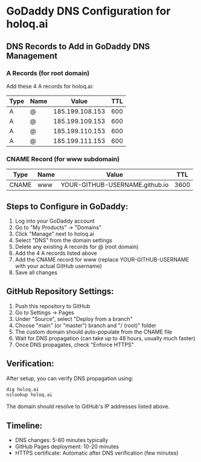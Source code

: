 # GoDaddy DNS Configuration for holoq.ai

## DNS Records to Add in GoDaddy DNS Management

### A Records (for root domain)
Add these 4 A records for holoq.ai:

| Type | Name | Value | TTL |
|------|------|-------|-----|
| A | @ | 185.199.108.153 | 600 |
| A | @ | 185.199.109.153 | 600 |
| A | @ | 185.199.110.153 | 600 |
| A | @ | 185.199.111.153 | 600 |

### CNAME Record (for www subdomain)
| Type | Name | Value | TTL |
|------|------|-------|-----|
| CNAME | www | YOUR-GITHUB-USERNAME.github.io | 3600 |

## Steps to Configure in GoDaddy:

1. Log into your GoDaddy account
2. Go to "My Products" → "Domains"
3. Click "Manage" next to holoq.ai
4. Select "DNS" from the domain settings
5. Delete any existing A records for @ (root domain)
6. Add the 4 A records listed above
7. Add the CNAME record for www (replace YOUR-GITHUB-USERNAME with your actual GitHub username)
8. Save all changes

## GitHub Repository Settings:

1. Push this repository to GitHub
2. Go to Settings → Pages
3. Under "Source", select "Deploy from a branch"
4. Choose "main" (or "master") branch and "/ (root)" folder
5. The custom domain should auto-populate from the CNAME file
6. Wait for DNS propagation (can take up to 48 hours, usually much faster)
7. Once DNS propagates, check "Enforce HTTPS"

## Verification:

After setup, you can verify DNS propagation using:
```bash
dig holoq.ai
nslookup holoq.ai
```

The domain should resolve to GitHub's IP addresses listed above.

## Timeline:
- DNS changes: 5-60 minutes typically
- GitHub Pages deployment: 10-20 minutes
- HTTPS certificate: Automatic after DNS verification (few minutes)